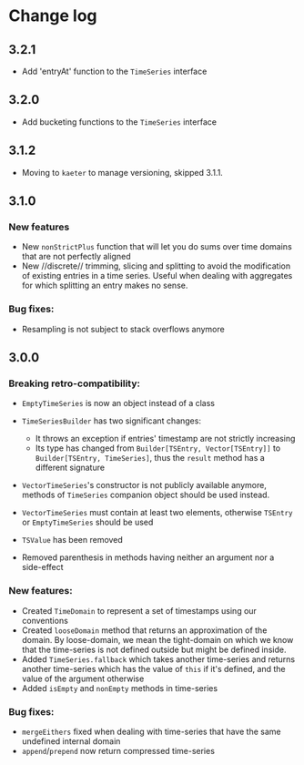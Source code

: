 # Change log

## 3.2.1
- Add 'entryAt' function to the `TimeSeries` interface

## 3.2.0

- Add bucketing functions to the `TimeSeries` interface

## 3.1.2

- Moving to `kaeter` to manage versioning, skipped 3.1.1.

## 3.1.0

### New features

- New `nonStrictPlus` function that will let you do sums over time domains that are not perfectly aligned
- New //discrete// trimming, slicing and splitting to avoid the modification of existing entries in a time series. Useful when dealing with aggregates for which splitting an entry makes no sense.

### Bug fixes:

- Resampling is not subject to stack overflows anymore

## 3.0.0

### Breaking retro-compatibility:

- `EmptyTimeSeries` is now an object instead of a class
- `TimeSeriesBuilder` has two significant changes:

    - It throws an exception if entries' timestamp are not strictly increasing
    - Its type has changed from `Builder[TSEntry, Vector[TSEntry]]` to `Builder[TSEntry, TimeSeries]`,
      thus the `result` method has a different signature

- `VectorTimeSeries`'s constructor is not publicly available anymore, methods of `TimeSeries` companion
  object should be used instead.
- `VectorTimeSeries` must contain at least two elements, otherwise `TSEntry` or `EmptyTimeSeries` should be used
- `TSValue` has been removed
- Removed parenthesis in methods having neither an argument nor a side-effect

### New features:

- Created `TimeDomain` to represent a set of timestamps using our conventions
- Created `looseDomain` method that returns an approximation of the domain. By loose-domain, we mean
  the tight-domain on which we know that the time-series is not defined outside but might be defined
  inside.
- Added `TimeSeries.fallback` which takes another time-series and returns another time-series which
  has the value of `this` if it's defined, and the value of the argument otherwise
- Added `isEmpty` and `nonEmpty` methods in time-series

### Bug fixes:

- `mergeEithers` fixed when dealing with time-series that have the same undefined internal domain
- `append`/`prepend` now return compressed time-series
